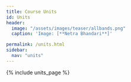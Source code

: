 ```yaml
---
title: Course Units
id: Units
header:
  image: "/assets/images/teaser/allbands.png"
  caption: 'Image: [**Netra Bhandari**]'

permalink: /units.html
sidebar:
  nav: "units"
---
```


{% include units_page %}
